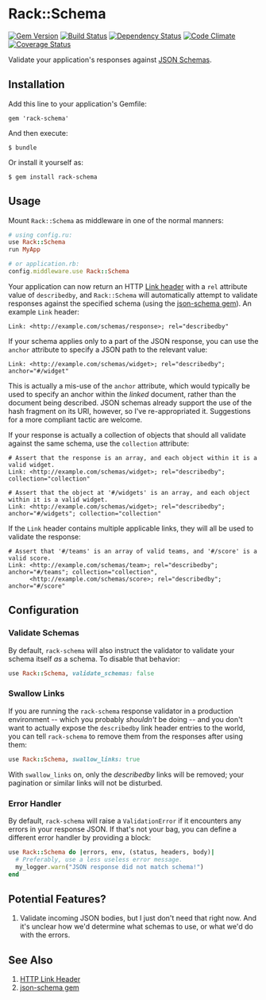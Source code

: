 # Rack::Schema

[![Gem Version](https://badge.fury.io/rb/rack-schema.svg)](http://badge.fury.io/rb/rack-schema)
[![Build Status](https://travis-ci.org/pd/rack-schema.svg?branch=master)](https://travis-ci.org/pd/rack-schema)
[![Dependency Status](https://gemnasium.com/pd/rack-schema.svg)](https://gemnasium.com/pd/rack-schema)
[![Code Climate](https://codeclimate.com/github/pd/rack-schema.png)](https://codeclimate.com/github/pd/rack-schema)
[![Coverage Status](https://coveralls.io/repos/pd/rack-schema/badge.png)](https://coveralls.io/r/pd/rack-schema)

Validate your application's responses against [JSON Schemas][json-schema].

## Installation

Add this line to your application's Gemfile:

    gem 'rack-schema'

And then execute:

    $ bundle

Or install it yourself as:

    $ gem install rack-schema

## Usage
Mount `Rack::Schema` as middleware in one of the normal manners:

~~~~ruby
# using config.ru:
use Rack::Schema
run MyApp

# or application.rb:
config.middleware.use Rack::Schema
~~~~

Your application can now return an HTTP [Link header][link-header]
with a `rel` attribute value of `describedby`, and `Rack::Schema` will
automatically attempt to validate responses against the specified
schema (using the [json-schema gem][hoxworth]). An example `Link`
header:

    Link: <http://example.com/schemas/response>; rel="describedby"

If your schema applies only to a part of the JSON response, you can
use the `anchor` attribute to specify a JSON path to the relevant value:

    Link: <http://example.com/schemas/widget>; rel="describedby"; anchor="#/widget"

This is actually a mis-use of the `anchor` attribute, which would
typically be used to specify an anchor within the *linked* document,
rather than the document being described. JSON schemas already support
the use of the hash fragment on its URI, however, so I've
re-appropriated it. Suggestions for a more compliant tactic are
welcome.

If your response is actually a collection of objects that should all
validate against the same schema, use the `collection` attribute:

    # Assert that the response is an array, and each object within it is a valid widget.
    Link: <http://example.com/schemas/widget>; rel="describedby"; collection="collection"

    # Assert that the object at '#/widgets' is an array, and each object within it is a valid widget.
    Link: <http://example.com/schemas/widget>; rel="describedby"; anchor="#/widgets"; collection="collection"

If the `Link` header contains multiple applicable links, they will
all be used to validate the response:

    # Assert that '#/teams' is an array of valid teams, and '#/score' is a valid score.
    Link: <http://example.com/schemas/team>; rel="describedby"; anchor="#/teams"; collection="collection",
          <http://example.com/schemas/score>; rel="describedby"; anchor="#/score"

## Configuration

### Validate Schemas
By default, `rack-schema` will also instruct the validator to validate
your schema itself *as* a schema. To disable that behavior:

~~~~ruby
use Rack::Schema, validate_schemas: false
~~~~

### Swallow Links
If you are running the `rack-schema` response validator in a
production environment -- which you probably *shouldn't* be doing --
and you don't want to actually expose the `describedby` link header
entries to the world, you can tell `rack-schema` to remove them from
the responses after using them:

~~~~ruby
use Rack::Schema, swallow_links: true
~~~~

With `swallow_links` on, only the *describedby* links will be removed;
your pagination or similar links will not be disturbed.

### Error Handler
By default, `rack-schema` will raise a `ValidationError` if it encounters
any errors in your response JSON. If that's not your bag, you can define
a different error handler by providing a block:

~~~ruby
use Rack::Schema do |errors, env, (status, headers, body)|
  # Preferably, use a less useless error message.
  my_logger.warn("JSON response did not match schema!")
end
~~~


## Potential Features?

1. Validate incoming JSON bodies, but I just don't need that right now.
   And it's unclear how we'd determine what schemas to use, or what we'd
   do with the errors.

## See Also

1. [HTTP Link Header][link-header]
2. [json-schema gem][hoxworth]

[json-schema]: http://json-schema.org
[link-header]: http://tools.ietf.org/html/rfc5988#section-5
[hoxworth]: https://github.com/hoxworth/json-schema

